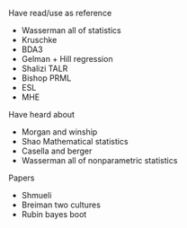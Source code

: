 Have read/use as reference
- Wasserman all of statistics
- Kruschke
- BDA3
- Gelman + Hill regression
- Shalizi TALR
- Bishop PRML
- ESL
- MHE

Have heard about
- Morgan and winship
- Shao Mathematical statistics
- Casella and berger
- Wasserman all of nonparametric statistics

Papers
- Shmueli
- Breiman two cultures
- Rubin bayes boot
